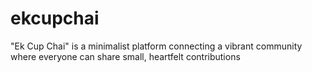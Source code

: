 # ekcupchai
"Ek Cup Chai" is a minimalist platform connecting a vibrant community where everyone can share small, heartfelt contributions
